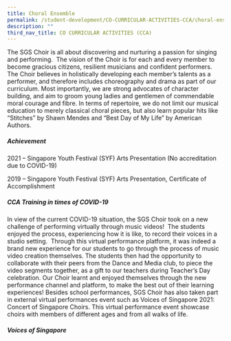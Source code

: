 ```yaml
---
title: Choral Ensemble
permalink: /student-development/CO-CURRICULAR-ACTIVITIES-CCA/choral-ensemble/
description: ""
third_nav_title: CO CURRICULAR ACTIVITIES (CCA)
---
```

The SGS Choir is all about discovering and nurturing a passion for singing and performing.  The vision of the Choir is for each and every member to become gracious citizens, resilient musicians and confident performers. The Choir believes in holistically developing each member’s talents as a performer, and therefore includes choreography and drama as part of our curriculum. Most importantly, we are strong advocates of character building, and aim to groom young ladies and gentlemen of commendable moral courage and fibre. In terms of repertoire, we do not limit our musical education to merely classical choral pieces, but also learn popular hits like “Stitches” by Shawn Mendes and “Best Day of My Life” by American Authors.

##### **Achievement**

2021 – Singapore Youth Festival (SYF) Arts Presentation (No accreditation due to COVID-19)

2019 – Singapore Youth Festival (SYF) Arts Presentation, Certificate of Accomplishment

##### **CCA Training in times of COVID-19**

In view of the current COVID-19 situation, the SGS Choir took on a new challenge of performing virtually through music videos!  The students enjoyed the process, experiencing how it is like, to record their voices in a studio setting.  Through this virtual performance platform, it was indeed a brand new experience for our students to go through the process of music video creation themselves. The students then had the opportunity to collaborate with their peers from the Dance and Media club, to piece the video segments together, as a gift to our teachers during Teacher’s Day celebration. Our Choir learnt and enjoyed themselves through the new performance channel and platform, to make the best out of their learning experiences! Besides school performances, SGS Choir has also taken part in external virtual performances event such as Voices of Singapore 2021: Concert of Singapore Choirs. This virtual performance event showcase choirs with members of different ages and from all walks of life.

##### **Voices of Singapore**
